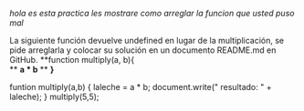 *hola es esta practica les mostrare como arreglar la funcion que usted puso mal*

La siguiente función devuelve undefined en lugar de la multiplicación, se pide arreglarla y colocar su solución en un documento README.md en GitHub.
**function multiply(a, b){  
**
**a * b**
**
**}**

funtion multiply(a,b)
{ 
laleche = a * b;
document.write(" resultado:  " + laleche);
}
multiply(5,5);